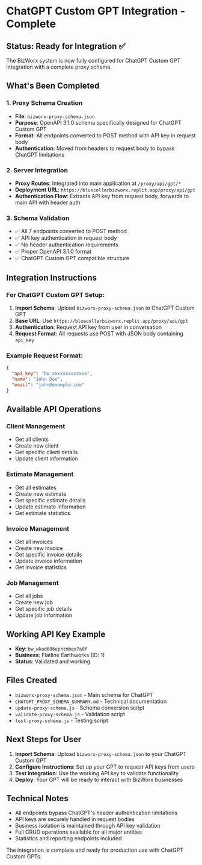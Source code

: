 # ChatGPT Custom GPT Integration - Complete

## Status: Ready for Integration ✅

The BizWorx system is now fully configured for ChatGPT Custom GPT integration with a complete proxy schema.

## What's Been Completed

### 1. Proxy Schema Creation
- **File**: `bizworx-proxy-schema.json`
- **Purpose**: OpenAPI 3.1.0 schema specifically designed for ChatGPT Custom GPT
- **Format**: All endpoints converted to POST method with API key in request body
- **Authentication**: Moved from headers to request body to bypass ChatGPT limitations

### 2. Server Integration
- **Proxy Routes**: Integrated into main application at `/proxy/api/gpt/*`
- **Deployment URL**: `https://bluecollarbizworx.replit.app/proxy/api/gpt`
- **Authentication Flow**: Extracts API key from request body, forwards to main API with header auth

### 3. Schema Validation
- ✅ All 7 endpoints converted to POST method
- ✅ API key authentication in request body
- ✅ No header authentication requirements
- ✅ Proper OpenAPI 3.1.0 format
- ✅ ChatGPT Custom GPT compatible structure

## Integration Instructions

### For ChatGPT Custom GPT Setup:

1. **Import Schema**: Upload `bizworx-proxy-schema.json` to ChatGPT Custom GPT
2. **Base URL**: Use `https://bluecollarbizworx.replit.app/proxy/api/gpt`
3. **Authentication**: Request API key from user in conversation
4. **Request Format**: All requests use POST with JSON body containing `api_key`

### Example Request Format:
```json
{
  "api_key": "bw_xxxxxxxxxxxxx",
  "name": "John Doe",
  "email": "john@example.com"
}
```

## Available API Operations

### Client Management
- Get all clients
- Create new client
- Get specific client details
- Update client information

### Estimate Management  
- Get all estimates
- Create new estimate
- Get specific estimate details
- Update estimate information
- Get estimate statistics

### Invoice Management
- Get all invoices
- Create new invoice
- Get specific invoice details
- Update invoice information
- Get invoice statistics

### Job Management
- Get all jobs
- Create new job
- Get specific job details
- Update job information

## Working API Key Example
- **Key**: `bw_wkad606ephtmbqx7a0f`
- **Business**: Flatline Earthworks (ID: 1)
- **Status**: Validated and working

## Files Created
- `bizworx-proxy-schema.json` - Main schema for ChatGPT
- `CHATGPT_PROXY_SCHEMA_SUMMARY.md` - Technical documentation
- `update-proxy-schema.js` - Schema conversion script
- `validate-proxy-schema.js` - Validation script
- `test-proxy-schema.js` - Testing script

## Next Steps for User

1. **Import Schema**: Upload `bizworx-proxy-schema.json` to your ChatGPT Custom GPT
2. **Configure Instructions**: Set up your GPT to request API keys from users
3. **Test Integration**: Use the working API key to validate functionality
4. **Deploy**: Your GPT will be ready to interact with BizWorx businesses

## Technical Notes

- All endpoints bypass ChatGPT's header authentication limitations
- API keys are securely handled in request bodies
- Business isolation is maintained through API key validation
- Full CRUD operations available for all major entities
- Statistics and reporting endpoints included

The integration is complete and ready for production use with ChatGPT Custom GPTs.